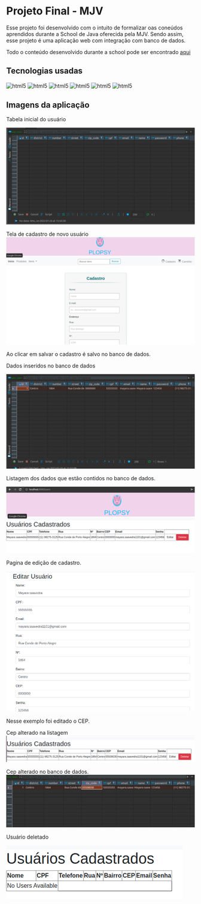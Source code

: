 # Projeto Final - MJV

Esse projeto foi desenvolvido com o intuito de formalizar oas coneúdos aprendidos durante a School de Java oferecida pela MJV. Sendo assim, esse projeto é uma aplicação web com integração com banco de dados.

Todo o conteúdo desenvolvido durante a school pode ser encontrado [aqui](https://github.com/maysaavedra/MJV-Java-Aulas "aqui")



## Tecnologias usadas

 <img  align="center" alt="html5" src="https://img.shields.io/badge/Thymeleaf-%23005C0F.svg?style=for-the-badge&logo=Thymeleaf&logoColor=white"/>  
  <img  align="center" alt="html5" src="https://img.shields.io/badge/apache_maven-C71A36?style=for-the-badge&logo=apachemaven&logoColor=white"/>  
  <img  align="center" alt="html5" src="https://img.shields.io/badge/Spring_Boot-F2F4F9?style=for-the-badge&logo=spring-boot"/>
  <img  align="center" alt="html5" src="https://img.shields.io/badge/PostgreSQL-316192?style=for-the-badge&logo=postgresql&logoColor=white"/>
  <img  align="center" alt="html5" src="https://img.shields.io/badge/Hibernate-59666C?style=for-the-badge&logo=Hibernate&logoColor=white"/>  
 <img  align="center" alt="html5" src="https://img.shields.io/badge/Spring-6DB33F?style=for-the-badge&logo=spring&logoColor=white"/>

## Imagens da aplicação

Tabela inicial do usuário

![](https://github.com/maysaavedra/Projeto-Final-MJV/blob/main/images/tabela-usuario-vazia.png )

Tela de cadastro de novo usuário
![](https://github.com/maysaavedra/Projeto-Final-MJV/blob/main/images/tela-cadastro.png)

Ao clicar em salvar o cadastro é salvo no banco de dados.

Dados inseridos no banco de dados

![](https://github.com/maysaavedra/Projeto-Final-MJV/blob/main/images/dados-inseridos.png)

Listagem dos dados que estão contidos no banco de dados.

![](https://github.com/maysaavedra/Projeto-Final-MJV/blob/main/images/listagem-urarios.png)

Pagina de edição de cadastro.

![](https://github.com/maysaavedra/Projeto-Final-MJV/blob/main/images/paginadeEdicaoDeUsuario.png)

Nesse exemplo foi editado o CEP.

Cep alterado na listagem
![](https://github.com/maysaavedra/Projeto-Final-MJV/blob/main/images/cepEdidatoPagina.png)

Cep alterado no banco de dados.
![](https://github.com/maysaavedra/Projeto-Final-MJV/blob/main/images/cepEditadoNobanco.png)

Usuário deletado

![](https://github.com/maysaavedra/Projeto-Final-MJV/blob/main/images/usuariodeletado.png)







